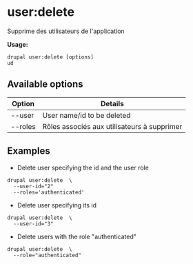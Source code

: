 # user:delete
Supprime des utilisateurs de l'application

**Usage:**
```
drupal user:delete [options]
ud
```

## Available options
Option | Details
-------|-------------
--user | User name/id to be deleted
--roles | Rôles associés aux utilisateurs à supprimer

## Examples
* Delete user specifying the id and the user role
```
drupal user:delete  \
  --user-id="2"
  --roles='authenticated'
```
* Delete user specifying its id
```
drupal user:delete  \
  --user-id="3"
```
* Delete users with the role "authenticated"
```
drupal user:delete  \
  --role="authenticated"
```
